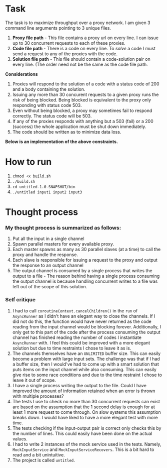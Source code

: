 # Task


The task is to maximize throughput over a proxy network. I am given 3 command line arguments pointing to 3 unique files.
1. **Proxy file path** - This file contains a proxy url on every line. I can issue up to 30 concurrent requests to each of these proxies.
2. **Code file path** - There is a code on every line. To _solve_ a code I must send a request to any of the proxies with the code.
3. **Solution file path** - This file should contain a code-solution pair on every line. (The order need not be the same as the code file path.

**Considerations**
1. Proxies will respond to the solution of a code with a status code of 200 and a body containing the solution.
2. Issuing any more than 30 concurent requests to a given proxy runs the risk of being blocked. Being blocked is equivalent to the proxy only responding with status code 503.
3. Even without being blocked, a proxy may sometimes fail to respond correctly. The status code will be 503.
4. If any of the proxies responds with anything but a 503 (fail) or a 200 (success) the whole application must be shut down immediately.
5. The code should be written as to minimize data loss.


**Below is an implementation of the above constraints.**

# How to run

 1. `chmod +x build.sh`
 2. `./build.sh`
 3. `cd untitled-1.0-SNAPSHOT/bin`
 4. `./untitled input1 input2 input3`

# Thought process

### My thought process is summarized as follows:

1. Put all the input in a single channel 
2. Spawn parallel masters for every available proxy.
3. Each master spawns as many as 30 parallel slaves (at a time) to call the proxy and handle the response.
4. Each slave is responsible for issuing a request to the proxy and output the response to an output channel
5. The output channel is consumed by a single process that writes the output to a file - The reason behind having a single process consuming the output channel is because handling concurrent writes to a file was left out of the scope of this solution.


### Self critique

1. I had to call `coroutineContext.cancelChildren()` in the `run` of `AsyncRunner` as I didn't have an elegant way to close the channels. If I did not do this, the function would have never returned as the code reading from the input channel would be blocking forever. Additionally, I only get to this part
of the code after the process consuming the output channel has finished reading the number of codes I instantiate `AsyncRunner` with. I feel this could be improved with a more elegant solution but due to time restraints I chose to leave it as is.
2. The channels themselves have an `UNLIMITED` buffer size. This can easily become a problem with large input sets. The challenge was that if I had a buffer size, then I would've had to
come up with a smart solution that puts items on the input channel while also consuming. This can easily give rise to some race conditions and due to the time restraint I chose to leave it out of scope.
3. I have a single process writing the output to the file. Could I have improved the amount of information retained when an error is thrown with multiple processes?  
4. The tests I use to check no more than 30 concurrent requests can exist are based on the assumption that the 1 second delay is enough for at least 1 more request to come through. On slow systems this assumption breaks down. I would
have liked to have a more elegant test with more time.
5. The tests checking if the input-output pair is correct only checks this by the number of lines. This could easily have been done on the actual values.
6. I had to write 2 instances of the mock service used in the tests. Namely, `MockInputService` and `MockInputServiceRecovers`. 
This is a bit hard to read and a bit unintuitive.
7. The project is called `untitled`.







